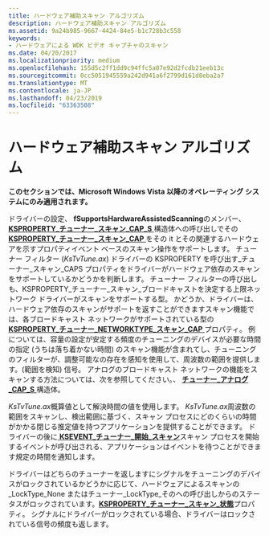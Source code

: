 ```yaml
---
title: ハードウェア補助スキャン アルゴリズム
description: ハードウェア補助スキャン アルゴリズム
ms.assetid: 9a24b985-9667-4424-84e5-b1c728b3c558
keywords:
- ハードウェアによる WDK ビデオ キャプチャのスキャン
ms.date: 04/20/2017
ms.localizationpriority: medium
ms.openlocfilehash: 155d5c2ff1dd9c94ffc5a07e92d2fcdb21eeb13c
ms.sourcegitcommit: 0cc5051945559a242d941a6f2799d161d8eba2a7
ms.translationtype: MT
ms.contentlocale: ja-JP
ms.lasthandoff: 04/23/2019
ms.locfileid: "63363508"
---
```

# <a name="hardware-assisted-scanning-algorithm"></a>ハードウェア補助スキャン アルゴリズム


**このセクションでは、Microsoft Windows Vista 以降のオペレーティング システムにのみ適用されます。**

ドライバーの設定、 **fSupportsHardwareAssistedScanning**のメンバー、 [ **KSPROPERTY\_チューナー\_スキャン\_CAP\_S** ](https://msdn.microsoft.com/library/windows/hardware/ff565892)構造体への呼び出しでその[ **KSPROPERTY\_チューナー\_スキャン\_CAP** ](https://msdn.microsoft.com/library/windows/hardware/ff565887)をその it とその関連するハードウェアを示すプロパティイベント ベースのスキャン操作をサポートします。 チューナー フィルター (*KsTvTune.ax*) ドライバーの KSPROPERTY を呼び出す\_チューナー\_スキャン\_CAPS プロパティをドライバーがハードウェア依存のスキャンをサポートしているかどうかを判断します。 チューナー フィルターの呼び出しも、KSPROPERTY\_チューナー\_スキャン\_ブロードキャストを決定する上限ネットワーク ドライバーがスキャンをサポートする型。 かどうか、ドライバーは、ハードウェア依存のスキャンがサポートを返すことができますスキャン機能では、各ブロードキャスト ネットワークがサポートされている型の[ **KSPROPERTY\_チューナー\_NETWORKTYPE\_スキャン\_CAP** ](https://msdn.microsoft.com/library/windows/hardware/ff565881)プロパティ。 例については、容量の設定が安定する頻度のチューニングのデバイスが必要な時間の指定 (うちは落ち着かない時間) のスキャン機能が含まれてし、チューニングのフィルターが、調整可能なの存在を感知を使用して、周波数の範囲を提供します。(範囲を検知) 信号。 アナログのブロードキャスト ネットワークの機能をスキャンする方法については、次を参照してください。、 [**チューナー\_アナログ\_CAP\_S** ](https://msdn.microsoft.com/library/windows/hardware/ff568547)構造体。

*KsTvTune.ax*概算値として解決時間の値を使用します。 *KsTvTune.ax*周波数の範囲をスキャンし、検出範囲に基づく、スキャン プロセスにどのくらいの時間がかかる閉じる推定値を持つアプリケーションを提供することができます。 ドライバーの後に[ **KSEVENT\_チューナー\_開始\_スキャン**](https://msdn.microsoft.com/library/windows/hardware/ff561898)スキャン プロセスを開始するイベントが呼び出される、アプリケーションはイベントを待つことができます規定の時間を通知します。

ドライバーはどちらのチューナーを返しますにシグナルをチューニングのデバイスがロックされているかどうかに応じて、ハードウェアによるスキャンの\_LockType\_None またはチューナー\_LockType\_そのへの呼び出しからのステータスがロックされています。[**KSPROPERTY\_チューナー\_スキャン\_状態**](https://msdn.microsoft.com/library/windows/hardware/ff565893)プロパティ。 シグナルにドライバーがロックされている場合、ドライバーはロックされている信号の頻度も返します。

 

 




